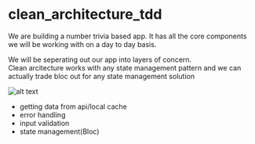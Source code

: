 # clean_architecture_tdd

We are building a number trivia based app.
It has all the core components we will be working with on a day to day basis.

We will be seperating out our app into layers of concern.  
Clean arcitecture works with any state management pattern and we can actually trade bloc out for any state management solution

![alt text](https://github.com/dunatron/[reponame]/blob/main/docs/images/CleanArchitecture.jpg?raw=true)

- getting data from api/local cache
- error handling
- input validation
- state management(Bloc)
